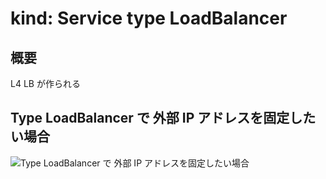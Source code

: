 # kind: Service type LoadBalancer

## 概要

L4 LB が作られる

## Type LoadBalancer で 外部 IP アドレスを固定したい場合

![Type LoadBalancer で 外部 IP アドレスを固定したい場合](./loadbalancer-ip/)